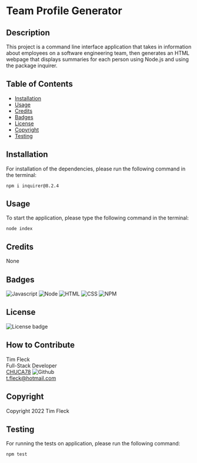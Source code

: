 # Team Profile Generator

## Description

This project is a command line interface application that takes in information about employees on a software engineering team, then generates an HTML webpage that displays summaries for each person using Node.js and using the package inquirer.

## Table of Contents

- [Installation](#installation)
- [Usage](#usage)
- [Credits](#credits)
- [Badges](#badges)
- [License](#license)
- [Copyright](#copyright)
- [Testing](#testing)

## Installation

For installation of the dependencies, please run the following command in the terminal:

```
npm i inquirer@8.2.4
```

## Usage

To start the application, please type the following command in the terminal:

```
node index
```

## Credits

None

## Badges

![Javascript](https://img.shields.io/badge/JavaScript-black?style=for-the-badge&logo=JavaScript)
![Node](https://img.shields.io/badge/Node-green?style=for-the-badge&logo=Node.js)
![HTML](https://img.shields.io/badge/HTML-informational?style=for-the-badge&logo=html5)
![CSS](https://img.shields.io/badge/css-darkgreen?style=for-the-badge&logo=css3)
![NPM](https://img.shields.io/badge/npm-yellow?style=for-the-badge&logo=NPM)

## License

![License badge](https://img.shields.io/badge/license-MIT-blue.svg)

## How to Contribute

Tim Fleck<br />
Full-Stack Developer<br />
[CHUCA78](https://github.com/Chuca78) ![Github](https://img.shields.io/badge/GitHub-100000?style=for-the-badge&logo=github&logoColor=white)<br />
t.fleck@hotmail.com

## Copyright

Copyright 2022 Tim Fleck

## Testing

For running the tests on application, please run the following command:

```
npm test
```
